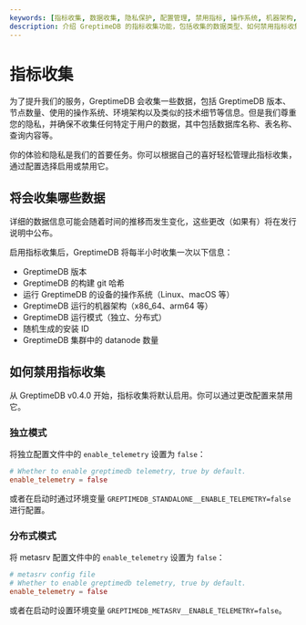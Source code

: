 ```yaml
---
keywords: [指标收集, 数据收集, 隐私保护, 配置管理, 禁用指标, 操作系统, 机器架构, 集群信息]
description: 介绍 GreptimeDB 的指标收集功能，包括收集的数据类型、如何禁用指标收集等内容。
---
```


# 指标收集

为了提升我们的服务，GreptimeDB 会收集一些数据，包括 GreptimeDB 版本、节点数量、使用的操作系统、环境架构以及类似的技术细节等信息。但是我们尊重您的隐私，并确保不收集任何特定于用户的数据，其中包括数据库名称、表名称、查询内容等。

你的体验和隐私是我们的首要任务。你可以根据自己的喜好轻松管理此指标收集，通过配置选择启用或禁用它。

## 将会收集哪些数据

详细的数据信息可能会随着时间的推移而发生变化，这些更改（如果有）将在发行说明中公布。

启用指标收集后，GreptimeDB 将每半小时收集一次以下信息：

- GreptimeDB 版本
- GreptimeDB 的构建 git 哈希
- 运行 GreptimeDB 的设备的操作系统（Linux、macOS 等）
- GreptimeDB 运行的机器架构（x86_64、arm64 等）
- GreptimeDB 运行模式（独立、分布式）
- 随机生成的安装 ID
- GreptimeDB 集群中的 datanode 数量

## 如何禁用指标收集

从 GreptimeDB v0.4.0 开始，指标收集将默认启用。你可以通过更改配置来禁用它。

### 独立模式

将独立配置文件中的 `enable_telemetry` 设置为 `false`：

```toml
# Whether to enable greptimedb telemetry, true by default.
enable_telemetry = false
```

或者在启动时通过环境变量 `GREPTIMEDB_STANDALONE__ENABLE_TELEMETRY=false` 进行配置。

### 分布式模式

将 metasrv 配置文件中的 `enable_telemetry` 设置为 `false`：

```toml
# metasrv config file
# Whether to enable greptimedb telemetry, true by default.
enable_telemetry = false 
```

或者在启动时设置环境变量 `GREPTIMEDB_METASRV__ENABLE_TELEMETRY=false`。
